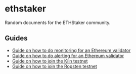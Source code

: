 # ethstaker

Random documents for the ETHStaker community.

## Guides

- [Guide on how to do monitoring for an Ethereum validator](monitoring.md)
- [Guide on how to do alerting for an Ethereum validator](alerting.md)
- [Guide on how to join the Kiln testnet](merge-devnet.md)
- [Guide on how to join the Ropsten testnet](merge-ropsten.md)
